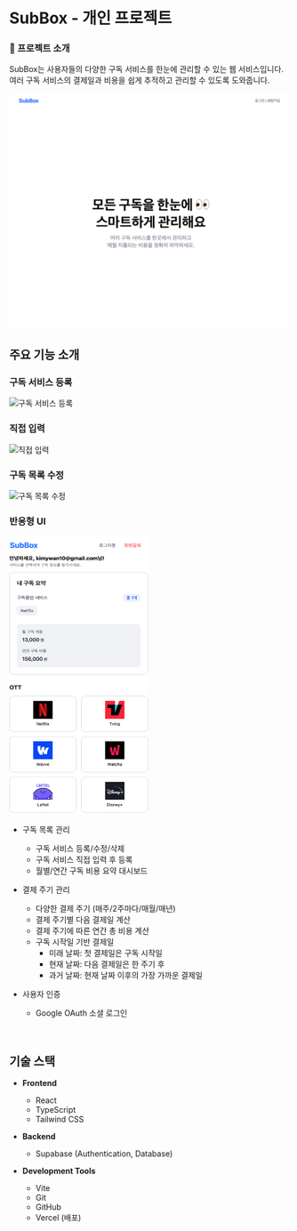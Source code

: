 # SubBox - 개인 프로젝트

### 📝 프로젝트 소개

SubBox는 사용자들의 다양한 구독 서비스를 한눈에 관리할 수 있는 웹 서비스입니다. 여러 구독 서비스의 결제일과 비용을 쉽게 추적하고 관리할 수 있도록 도와줍니다.

![SubBox](/public/images/docs/Home.png)

## 주요 기능 소개

### 구독 서비스 등록

![구독 서비스 등록](./public/images/docs/demo_1.gif)

### 직접 입력

![직접 입력](./public/images/docs/demo_2.gif)

### 구독 목록 수정

![구독 목록 수정](./public/images/docs/demo_3.gif)

### 반응형 UI

<img src="./public/images/docs/Mobile.png" alt="반응형 UI" width="250" height="500"/>

<br>

- 구독 목록 관리

  - 구독 서비스 등록/수정/삭제
  - 구독 서비스 직접 입력 후 등록
  - 월별/연간 구독 비용 요약 대시보드

- 결제 주기 관리

  - 다양한 결제 주기 (매주/2주마다/매월/매년)
  - 결제 주기별 다음 결제일 계산
  - 결제 주기에 따른 연간 총 비용 계산
  - 구독 시작일 기반 결제일
    - 미래 날짜: 첫 결제일은 구독 시작일
    - 현재 날짜: 다음 결제일은 한 주기 후
    - 과거 날짜: 현재 날짜 이후의 가장 가까운 결제일

- 사용자 인증
  - Google OAuth 소셜 로그인

<br>

## 기술 스택

- **Frontend**

  - React
  - TypeScript
  - Tailwind CSS

- **Backend**

  - Supabase (Authentication, Database)

- **Development Tools**
  - Vite
  - Git
  - GitHub
  - Vercel (배포)
